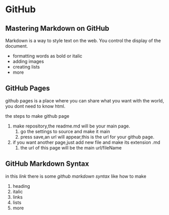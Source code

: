 # GitHub
## Mastering Markdown on GitHub 
Markdown is a way to style text on the web.
You control the display of the document.
- formatting words as bold or italic
- adding images
- creating lists
- more
## GitHub Pages
github pages is a place where you can share what you want with the world, you dont need to know html.
 
   the steps to make github page
   
1. make repository,the readme.md will be your main page.
    1. go the settings to source and make it main 
    2. press save,an url will appear,this is the url for your github page.
2. if you want another page,just add new file and make its extension .md
   1. the url of this page will be the main url/fileName
   
## GitHub Markdown Syntax
in this *link* there is some *github markdown syntax* like how to make
1. heading
2. italic
3. links
4. lists
5. more
